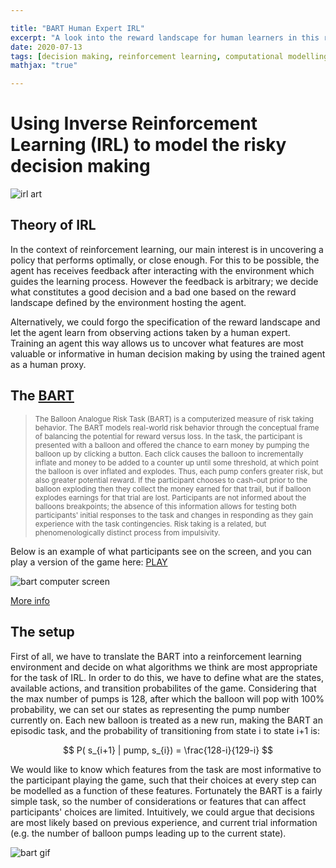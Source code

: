 ```yaml
---

title: "BART Human Expert IRL"
excerpt: "A look into the reward landscape for human learners in this risky decision making task."
date: 2020-07-13
tags: [decision making, reinforcement learning, computational modelling, irl]
mathjax: "true"

---
```


# Using Inverse Reinforcement Learning (IRL) to model the risky decision making

<img src="{{ site.url }}{{ site.baseurl }}/images/irlBART/irl.jpg" alt="irl art">


## Theory of IRL

In the context of reinforcement learning, our main interest is in uncovering a policy that performs optimally, or close enough. For this to be possible, the agent has receives feedback after interacting with the environment which guides the learning process. However the feedback is arbitrary; we decide what constitutes a good decision and a bad one based on the reward landscape defined by the environment hosting the agent.

Alternatively, we could forgo the specification of the reward landscape and let the agent learn from observing actions taken by a human expert. Training an agent this way allows us to uncover what features are most valuable or informative in human decision making by using the trained agent as a human proxy.

## The [BART](http://www.impulsivity.org/measurement/BART)

<blockquote><small>The Balloon Analogue Risk Task (BART) is a computerized measure of risk taking behavior. The BART models real-world risk behavior through the conceptual frame of balancing the potential for reward versus loss. In the task, the participant is presented with a balloon and offered the chance to earn money by pumping the balloon up by clicking a button. Each click causes the balloon to incrementally inflate and money to be added to a counter up until some threshold, at which point the balloon is over inflated and explodes. Thus, each pump confers greater risk, but also greater potential reward. If the participant chooses to cash-out prior to the balloon exploding then they collect the money earned for that trail, but if balloon explodes earnings for that trial are lost. Participants are not informed about the balloons breakpoints; the absence of this information allows for testing both participants' initial responses to the task and changes in responding as they gain experience with the task contingencies. Risk taking is a related, but phenomenologically distinct process from impulsivity.</small></blockquote>

Below is an example of what participants see on the screen, and you can play a version of the game here:
[PLAY](https://www.brainturk.com/bart)

<img src="{{ site.url }}{{ site.baseurl }}/images/irlBART/bart_screen.png" alt="bart computer screen">

[More info](https://psycnet.apa.org/fulltext/2002-01194-001.pdf)
## The setup

First of all, we have to translate the BART into a reinforcement learning environment and decide on what algorithms we think are most appropriate for the task of IRL. In order to do this, we have to define what are the states, available actions, and transition probabilites of the game. Considering that the max number of pumps is 128, after which the balloon will pop with 100% probability, we can set our states as representing the pump number currently on. Each new balloon is treated as a new run, making the BART an episodic task, and the probability of transitioning from state i to state i+1 is:

$$ P( s_{i+1} | pump, s_{i}) = \frac{128-i}{129-i} $$

We would like to know which features from the task are most informative to the participant playing the game, such that their choices at every step can be modelled as a function of these features. Fortunately the BART is a fairly simple task, so the number of considerations or features that can affect participants' choices are limited. Intuitively, we could argue that decisions are most likely based on previous experience, and current trial information (e.g. the number of balloon pumps leading up to the current state). 


<img src="{{ site.url }}{{ site.baseurl }}/images/irlBART/bart.gif" alt="bart gif">




